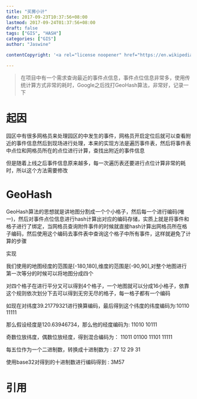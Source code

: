 ```yaml
---
title: "买房小计"
date: 2017-09-23T10:37:56+08:00
lastmod: 2017-09-24T01:37:56+08:00
draft: false
tags: ["GIS", "HASH"]
categories: ["GIS"]
author: "Jaswine"

contentCopyright: '<a rel="license noopener" href="https://en.wikipedia.org/wiki/Wikipedia:Text_of_Creative_Commons_Attribution-ShareAlike_3.0_Unported_License" target="_blank">Creative Commons Attribution-ShareAlike License</a>'

---
```


> 在项目中有一个需求查询最近的事件点信息，事件点位信息非常多，使用传统计算方式非常的耗时，Google之后找打GeoHash算法，非常好，记录一下

# 起因

园区中有很多网格员来处理园区的中发生的事件，网格员开启定位后就可以查看附近的事件信息然后到现场进行处理，本来的实现方法是遍历事件表，然后将事件表中点位和网格员所在的点位进行计算，查找出附近的事件信息

但是随着上线之后事件信息原来越多，每一次遍历表还要进行点位计算非常的耗时，所以这个方法需要修改

# GeoHash
GeoHash算法的思想就是讲地图分割成一个个小格子，然后每一个进行编码(唯一)，然后对事件点位信息进行hash计算出对应的编码存储，实质上就是将事件和格子进行了绑定，当网格员查询附件事件的时候就直接hash计算出网格员所在格子编码，然后使用这个编码去事件表中查询这个格子中所有事件，这样就避免了计算的步骤

实现

我们使用的地图经度的范围是[-180,180],维度的范围是[-90,90],对整个地图进行第一次等分的时候可以将地图分成四个



对四个格子在进行平分又可以得到4个格子，一个地图就可以分成16小格子，依靠这个规则依次划分下去可以得到无穷无尽的格子，每一格子都有一个编码

如现在对纬度39.21779321进行换算编码，最后得到这个纬度的纬度编码为:10110 11111

那么假设经度是120.63946734，那么他的经度编码为: 11010 10111



奇数位放纬度，偶数位放经度，得到混合编码为： 11011 01100 11101 11111

每五位作为一个二进制数，转换成十进制数为 : 27 12 29 31



使用base32对得到的十进制数进行编码得到 : 3M57

# 引用

